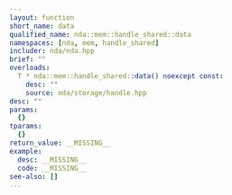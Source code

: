 ```yaml
---
layout: function
short_name: data
qualified_name: nda::mem::handle_shared::data
namespaces: [nda, mem, handle_shared]
includer: nda/nda.hpp
brief: ""
overloads:
  T * nda::mem::handle_shared::data() noexcept const:
    desc: ""
    source: nda/storage/handle.hpp
desc: ""
params:
  {}
tparams:
  {}
return_value: __MISSING__
example:
  desc: __MISSING__
  code: __MISSING__
see-also: []
...
```


